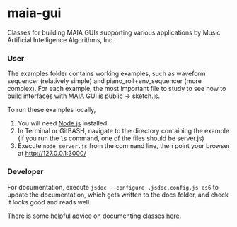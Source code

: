# maia-gui
Classes for building MAIA GUIs supporting various applications by Music Artificial Intelligence Algorithms, Inc.

### User

The examples folder contains working examples, such as waveform sequencer (relatively simple) and piano_roll+env_sequencer (more complex). For each example, the most important file to study to see how to build interfaces with MAIA GUI is public -> sketch.js.

To run these examples locally,

1. You will need [Node.js](https://nodejs.org/en/) installed.
2. In Terminal or GitBASH, navigate to the directory containing the example (if you run the `ls` command, one of the files should be server.js)
3. Execute `node server.js` from the command line, then point your browser at http://127.0.0.1:3000/


### Developer

For documentation, execute `jsdoc --configure .jsdoc.config.js es6` to update
the documentation, which gets written to the docs folder, and check it looks
good and reads well.

There is some helpful advice on documenting classes [here](https://stackoverflow.com/questions/41715994/how-to-document-ecma6-classes-with-jsdoc).
